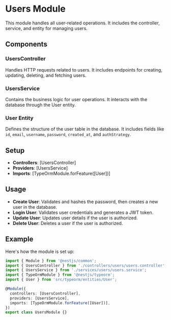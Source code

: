# Users Module

This module handles all user-related operations. It includes the controller, service, and entity for managing users.

## Components

### UsersController

Handles HTTP requests related to users. It includes endpoints for creating, updating, deleting, and fetching users.

### UsersService

Contains the business logic for user operations. It interacts with the database through the User entity.

### User Entity

Defines the structure of the user table in the database. It includes fields like `id`, `email`, `username`, `password`, `created_at`, and `authStrategy`.

## Setup

- **Controllers**: [UsersController]
- **Providers**: [UsersService]
- **Imports**: [TypeOrmModule.forFeature([User])]

## Usage

- **Create User**: Validates and hashes the password, then creates a new user in the database.
- **Login User**: Validates user credentials and generates a JWT token.
- **Update User**: Updates user details if the user is authorized.
- **Delete User**: Deletes a user if the user is authorized.

## Example

Here's how the module is set up:

```typescript
import { Module } from '@nestjs/common';
import { UsersController } from './controllers/users/users.controller';
import { UsersService } from './services/users/users.service';
import { TypeOrmModule } from '@nestjs/typeorm';
import { User } from 'src/typeorm/entities/User';

@Module({
  controllers: [UsersController],
  providers: [UsersService],
  imports: [TypeOrmModule.forFeature([User])],
})
export class UsersModule {}
```
